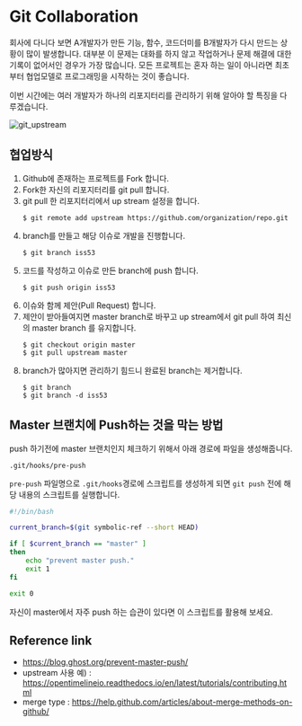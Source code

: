 # Git Collaboration
회사에 다니다 보면 A개발자가 만든 기능, 함수, 코드더미를 B개발자가 다시 만드는 상황이 많이 발생합니다. 대부분 이 문제는 대화를 하지 않고 작업하거나 문제 해결에 대한 기록이 없어서인 경우가 가장 많습니다. 모든 프로젝트는 혼자 하는 일이 아니라면 최초부터 협업모델로 프로그래밍을 시작하는 것이 좋습니다.

이번 시간에는 여러 개발자가 하나의 리포지터리를 관리하기 위해 알아야 할 특징을 다루겠습니다.

![git_upstream](https://user-images.githubusercontent.com/1149996/48260553-29da5280-e45f-11e8-9dab-7860025f6134.png)

## 협업방식
1. Github에 존재하는 프로젝트를 Fork 합니다.
1. Fork한 자신의 리포지터리를 git pull 합니다.
1. git pull 한 리포지터리에서 up stream 설정을 합니다.
    ```
    $ git remote add upstream https://github.com/organization/repo.git
    ```
1. branch를 만들고 해당 이슈로 개발을 진행합니다.
    ```
    $ git branch iss53
    ```
1. 코드를 작성하고 이슈로 만든 branch에 push 합니다.
    ```
    $ git push origin iss53
    ```
1. 이슈와 함께 제안(Pull Request) 합니다.
1. 제안이 받아들여지면 master branch로 바꾸고 up stream에서 git pull 하여 최신의 master branch 를 유지합니다.
    ```
    $ git checkout origin master
    $ git pull upstream master
    ```
1. branch가 많아지면 관리하기 힘드니 완료된 branch는 제거합니다.
    ```
    $ git branch
    $ git branch -d iss53
    ```

## Master 브랜치에 Push하는 것을 막는 방법
push 하기전에 master 브랜치인지 체크하기 위해서 아래 경로에 파일을 생성해줍니다.

```
.git/hooks/pre-push
```

`pre-push` 파일명으로 `.git/hooks`경로에 스크립트를 생성하게 되면 `git push` 전에 해당 내용의 스크립트를 실행합니다.

```bash
#!/bin/bash

current_branch=$(git symbolic-ref --short HEAD)

if [ $current_branch == "master" ]
then
	echo "prevent master push."
	exit 1
fi

exit 0
```

자신이 master에서 자주 push 하는 습관이 있다면 이 스크립트를 활용해 보세요.

## Reference link
- https://blog.ghost.org/prevent-master-push/
- upstream 사용 예) : https://opentimelineio.readthedocs.io/en/latest/tutorials/contributing.html
- merge type : https://help.github.com/articles/about-merge-methods-on-github/
